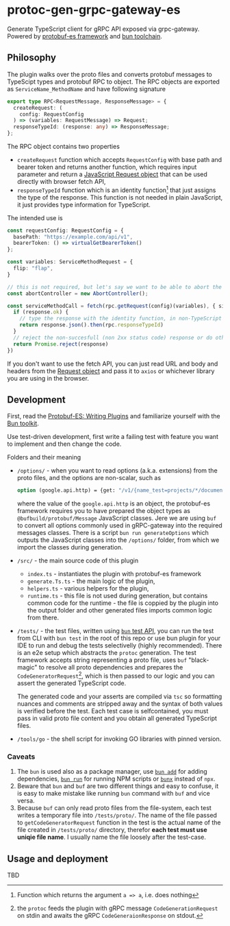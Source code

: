 # protoc-gen-grpc-gateway-es

Generate TypeScript client for gRPC API exposed via grpc-gateway. Powered by [protobuf-es framework](https://github.com/bufbuild/protobuf-es) and [bun toolchain](https://github.com/oven-sh/bun).

## Philosophy

The plugin walks over the proto files and converts protobuf messages to TypeScipt types and protobuf RPC to object. The RPC objects are exported as `ServiceName_MethodName` and have following signature

```TypeScript
export type RPC<RequestMessage, ResponseMessage> = {
  createRequest: (
    config: RequestConfig
  ) => (variables: RequestMessage) => Request;
  responseTypeId: (response: any) => ResponseMessage;
};
```

The RPC object contains two properties

- `createRequest` function which accepts `RequestConfig` with base path and bearer token and returns another function, which requires input parameter and return a [JavaScript Request object](https://developer.mozilla.org/en-US/docs/Web/API/Request) that can be used directly with browser fetch API,
- `responseTypeId` function which is an identity function[^1] that just assigns the type of the response. This function is not needed in plain JavaScript, it just provides type information for TypeScript.

[^1]: Function which returns the argument `a => a`, i.e. does nothing

The intended use is

```TypeScript
const requestConfig: RequestConfig = {
  basePath: "https://example.com/api/v1",
  bearerToken: () => virtualGetBearerToken()
};

const variables: ServiceMethodRequest = {
  flip: "flap",
}

// this is not required, but let's say we want to be able to abort the request
const abortController = new AbortController();

const serviceMethodCall = fetch(rpc.getRequest(config)(variables), { signal: abortController.signal }).then(response => {
  if (response.ok) {
    // type the response with the identity function, in non-TypeScript code, the `.then` chain with `responseTypeId` is redundant
    return response.json().then(rpc.responseTypeId)
  }
  // reject the non-succesfull (non 2xx status code) response or do other things
  return Promise.reject(response)
})
```

If you don't want to use the fetch API, you can just read URL and body and headers from the [Request object](https://developer.mozilla.org/en-US/docs/Web/API/Request) and pass it to `axios` or whichever library you are using in the browser.

## Development

First, read the [Protobuf-ES: Writing Plugins](https://github.com/bufbuild/protobuf-es/blob/main/docs/writing_plugins.md#protobuf-es-writing-plugins) and familiarize yourself with the [Bun toolkit](https://bun.sh/docs).

Use test-driven development, first write a failing test with feature you want to implement and then change the code.

Folders and their meaning

- `/options/` - when you want to read options (a.k.a. extensions) from the proto files, and the options are non-scalar, such as

  ```proto
  option (google.api.http) = {get: "/v1/{name_test=projects/*/documents/*}:customMethod"};
  ```

  where the value of the `google.api.http` is an object, the protobuf-es framework requires you to have prepared the object types as `@bufbuild/protobuf/Message` JavaScript classes. Jere we are using `buf` to convert all options commonly used in gRPC-gateway into the required messages classes. There is a script `bun run generateOptions` which outputs the JavaScript classes into the `/options/` folder, from which we import the classes during generation.

- `/src/` - the main source code of this plugin

  - `index.ts` - instantiates the plugin with protobuf-es framework
  - `generate.Ts.ts` - the main logic of the plugin,
  - `helpers.ts` - various helpers for the plugin,
  - `runtime.ts` - this file is not used during generation, but contains common code for the runtime - the file is coppied by the plugin into the output folder and other generated files imports common logic from there.

- `/tests/` - the test files, written using [`bun` test API](https://bun.sh/docs/cli/test), you can run the test from CLI with `bun test` in the root of this repo or use bun plugin for your IDE to run and debug the tests selectivelly (highly recommended). There is an e2e setup which abstracts the `protoc` generation. The test framework accepts string representing a proto file, uses `buf` "black-magic" to resolve all proto dependencies and prepares the `CodeGeneratorRequest`[^2], which is then passed to our logic and you can assert the generated TypeScript code.

  The generated code and your asserts are compiled via `tsc` so formatting nuances and comments are stripped away and the syntax of both values is verified before the test. Each test case is selfcontained, you must pass in valid proto file content and you obtain all generated TypeScript files.

- `/tools/go` - the shell script for invoking GO libraries with pinned version.

[^2]: the `protoc` feeds the plugin with gRPC message `CodeGenerationRequest` on stdin and awaits the gRPC `CodeGeneraionResponse` on stdout.

### Caveats

1. The `bun` is used also as a package manager, use [`bun add`](https://bun.sh/docs/cli/add) for adding dependencies, [`bun run`](https://bun.sh/docs/cli/run) for running NPM scripts or [`bunx`](https://bun.sh/docs/cli/bunx) instead of `npx`.
1. Beware that `bun` and `buf` are two different things and easy to confuse, it is easy to make mistake like running `bun` command with `buf` and vice versa.
1. Because `buf` can only read proto files from the file-system, each test writes a temporary file into `/tests/proto/`. The name of the file passed to `getCodeGeneratorRequest` function in the test is the actual name of the file created in `/tests/proto/` directory, therefor **each test must use uniqie file name**. I usually name the file loosely after the test-case.

## Usage and deployment

TBD
